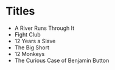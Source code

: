 # Titles
	
- A River Runs Through It
- Fight Club
- 12 Years a Slave
- The Big Short
- 12 Monkeys
- The Curious Case of Benjamin Button
